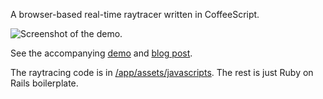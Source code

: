 A browser-based real-time raytracer written in CoffeeScript.

![Screenshot of the demo.](https://s3.amazonaws.com/dubstepn/raytracer.jpg)

See the accompanying [demo](http://jsraytracer.herokuapp.com/) and [blog post](http://www.stephanboyer.com/post/30).

The raytracing code is in [/app/assets/javascripts](https://github.com/boyers/raytracer/tree/master/app/assets/javascripts).  The rest is just Ruby on Rails boilerplate.
